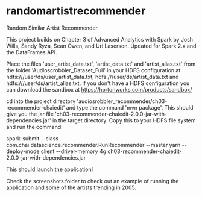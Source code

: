 # randomartistrecommender
Random Similar Artist Recommender

This project builds on Chapter 3 of Advanced Analytics with Spark by Josh Wills, Sandy Ryza, Sean Owen, and Uri Laserson. Updated for Spark 2.x and the DataFrames API. 

Place the files 'user_artist_data.txt', 'artist_data.txt' and 'artist_alias.txt' from the folder 'Audioscrobbler_Dataset_Full' in your HDFS configuration at hdfs:///user/ds/user_artist_data.txt, hdfs:///user/ds/artist_data.txt and hdfs:///user/ds/artist_alias.txt. If you don't have a HDFS configuration you can download the sandbox at https://hortonworks.com/products/sandbox/

cd into the project directory 'audiosrobbler_recommender/ch03-recommender-chaiedit' and type the command 'mvn package'. This should give you the jar file 'ch03-recommender-chaiedit-2.0.0-jar-with-dependencies.jar' in the target directory. Copy this to your HDFS file system and run the command:

spark-submit --class com.chai.datascience.recommender.RunRecommender --master yarn --deploy-mode client --driver-memory 4g ch03-recommender-chaiedit-2.0.0-jar-with-dependencies.jar 

This should launch the application!

Check the screenshots folder to check out an example of running the application and some of the artists trending in 2005. 

